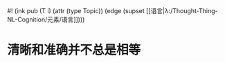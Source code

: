 #! (ink pub (T i) (attr (type Topic)) (edge (supset [[语言|λ:/Thought-Thing-NL-Cognition/元素/语言]])))

# 清晰和准确并不总是相等

